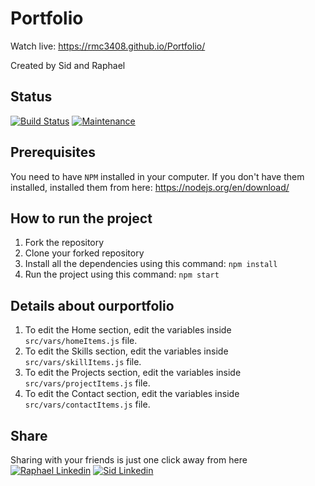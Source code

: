 # Portfolio
Watch live: https://rmc3408.github.io/Portfolio/

Created by Sid and Raphael
## Status
[![Build Status](https://travis-ci.com/rmc3408/portfolio.svg?branch=master)](https://travis-ci.com/rmc3408/portfolio)
[![Maintenance](https://img.shields.io/badge/Maintained%3F-yes-green.svg)](https://GitHub.com/Naereen/StrapDown.js/graphs/commit-activity)


## Prerequisites
You need to have `NPM` installed in your computer. If you don't have them installed, installed them from here: https://nodejs.org/en/download/

## How to run the project
1. Fork the repository
2. Clone your forked repository
3. Install all the dependencies using this command:
`npm install`
4. Run the project using this command:
`npm start`


## Details about ourportfolio
1. To edit the Home section, edit the variables inside `src/vars/homeItems.js` file.
2. To edit the Skills section, edit the variables inside `src/vars/skillItems.js` file.
3. To edit the Projects section, edit the variables inside `src/vars/projectItems.js` file.
4. To edit the Contact section, edit the variables inside `src/vars/contactItems.js` file.


## Share
Sharing with your friends is just one click away from here
[![Raphael Linkedin](https://img.shields.io/badge/linkedin-%230077B5.svg?&style=for-the-badge&logo=linkedin&logoColor=white)](linkedin.com/in/raphael-molinaro-68388b133)
[![Sid Linkedin](https://img.shields.io/badge/linkedin-%230077B5.svg?&style=for-the-badge&logo=linkedin&logoColor=white)](linkedin.com/in/raphael-molinaro-68388b133)
